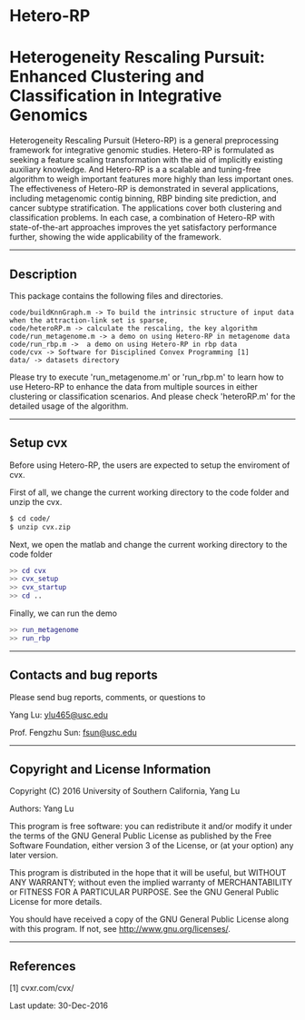 # Hetero-RP
Heterogeneity Rescaling Pursuit: Enhanced Clustering and Classification in Integrative Genomics
===================

Heterogeneity Rescaling Pursuit (Hetero-RP) is a general preprocessing framework for integrative genomic studies. Hetero-RP is formulated as seeking a feature scaling transformation with the aid of implicitly existing auxiliary knowledge. And Hetero-RP is a a scalable and tuning-free algorithm to weigh important features more highly than less important ones. The effectiveness of Hetero-RP is demonstrated in several applications, including metagenomic contig binning, RBP binding site prediction, and cancer subtype stratification. The applications cover both clustering and classification problems. In each case, a combination of Hetero-RP with state-of-the-art approaches improves the yet satisfactory performance further, showing the wide applicability of the framework.


----------
Description
---------------
This package contains the following files and directories.

	code/buildKnnGraph.m -> To build the intrinsic structure of input data when the attraction-link set is sparse, 
	code/heteroRP.m -> calculate the rescaling, the key algorithm
	code/run_metagenome.m -> a demo on using Hetero-RP in metagenome data
	code/run_rbp.m ->  a demo on using Hetero-RP in rbp data
	code/cvx -> Software for Disciplined Convex Programming [1]
	data/ -> datasets directory
	
Please try to execute 'run_metagenome.m' or 'run_rbp.m' to learn how to use Hetero-RP to enhance the data from multiple sources in either clustering or classification scenarios. And please check 'heteroRP.m' for the detailed usage of the algorithm.
	

----------
Setup cvx
---------------

Before using Hetero-RP, the users are expected to setup the enviroment of cvx.

First of all, we change the current working directory to the code folder and unzip the cvx.
```sh
$ cd code/
$ unzip cvx.zip
```
Next, we open the matlab and change the current working directory to the code folder
```matlab
>> cd cvx
>> cvx_setup
>> cvx_startup
>> cd ..
```
Finally, we can run the demo
```matlab
>> run_metagenome
>> run_rbp
```
	
----------
Contacts and bug reports
------------------------
Please send bug reports, comments, or questions to 

Yang Lu: [ylu465@usc.edu](mailto:ylu465@usc.edu)

Prof. Fengzhu Sun: [fsun@usc.edu](mailto:fsun@usc.edu)


----------
Copyright and License Information
---------------------------------
Copyright (C) 2016 University of Southern California, Yang Lu

Authors: Yang Lu

This program is free software: you can redistribute it and/or modify it under
the terms of the GNU General Public License as published by the Free Software
Foundation, either version 3 of the License, or (at your option) any later
version.

This program is distributed in the hope that it will be useful, but WITHOUT
ANY WARRANTY; without even the implied warranty of MERCHANTABILITY or FITNESS
FOR A PARTICULAR PURPOSE. See the GNU General Public License for more details.

You should have received a copy of the GNU General Public License along with
this program. If not, see http://www.gnu.org/licenses/.


----------
References
---------------------------------
[1] cvxr.com/cvx/



Last update: 30-Dec-2016